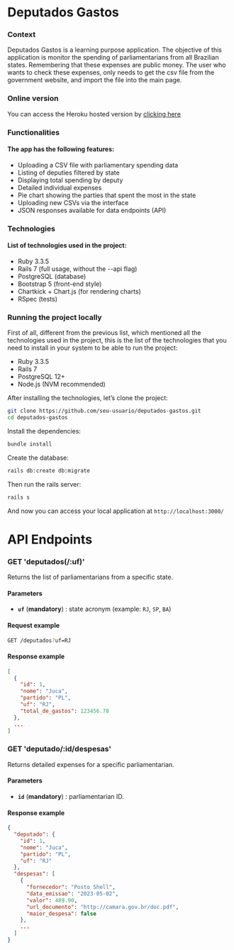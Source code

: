 # Deputados Gastos

### Context

Deputados Gastos is a learning purpose application. The objective of this application is monitor the spending of parliamentarians from all Brazilian states. Remembering that these expenses are public money. The user who wants to check these expenses, only needs to get the csv file from the government website, and import the file into the main page.

### Online version

You can access the Heroku hosted version by [clicking here](https://deputados-gastos-99f3d7eec48d.herokuapp.com/)

### Functionalities

#### The app has the following features:

* Uploading a CSV file with parliamentary spending data
* Listing of deputies filtered by state
* Displaying total spending by deputy
* Detailed individual expenses
* Pie chart showing the parties that spent the most in the state
* Uploading new CSVs via the interface
* JSON responses available for data endpoints (API)

### Technologies

#### List of technologies used in the project:

* Ruby 3.3.5
* Rails 7 (full usage, without the --api flag)
* PostgreSQL (database)
* Bootstrap 5 (front-end style)
* Chartkick + Chart.js (for rendering charts)
* RSpec (tests)


### Running the project locally

First of all, different from the previous list, which mentioned all the technologies used in the project, this is the list of the technologies that you need to install in your system to be able to run the project:

* Ruby 3.3.5
* Rails 7
* PostgreSQL 12+
* Node.js (NVM recommended)

After installing the technologies, let’s clone the project:

```bash
git clone https://github.com/seu-usuario/deputados-gastos.git
cd deputados-gastos
```

Install the dependencies:

```bash
bundle install
```

Create the database:

```bash
rails db:create db:migrate
```

Then run the rails server:

```bash
rails s
```

And now you can access your local application at `http://localhost:3000/`

# API Endpoints

### GET 'deputados(/:uf)'

Returns the list of parliamentarians from a specific state.

#### Parameters

* **`uf`** (**mandatory**) : state acronym (example: `RJ`, `SP`, `BA`)

#### Request example

```bash
GET /deputados?uf=RJ
```

#### Response example

```json
[
  {
    "id": 1,
    "nome": "Juca",
    "partido": "PL",
    "uf": "RJ",
    "total_de_gastos": 123456.78
  },
  ...
]
```

### GET 'deputado/:id/despesas'

Returns detailed expenses for a specific parliamentarian.

#### Parameters

* **`id`** (**mandatory**) : parliamentarian ID.

#### Response example

```json
{
  "deputado": {
    "id": 1,
    "nome": "Juca",
    "partido": "PL",
    "uf": "RJ"
  },
  "despesas": [
    {
      "fornecedor": "Posto Shell",
      "data_emissao": "2023-05-02",
      "valor": 489.90,
      "url_documento": "http://camara.gov.br/doc.pdf",
      "maior_despesa": false
    },
    ...
  ]
}
```